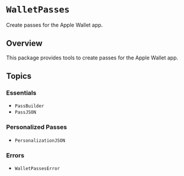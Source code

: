 # ``WalletPasses``

Create passes for the Apple Wallet app.

## Overview

This package provides tools to create passes for the Apple Wallet app.

## Topics

### Essentials

- ``PassBuilder``
- ``PassJSON``

### Personalized Passes

- ``PersonalizationJSON``

### Errors

- ``WalletPassesError``
